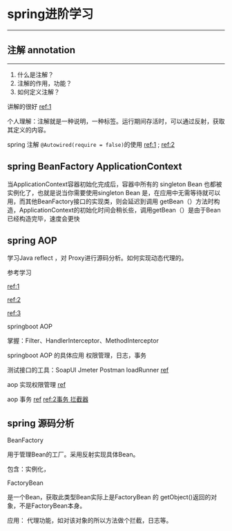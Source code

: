 # spring进阶学习

---
## 注解 annotation

---
1. 什么是注解？
2. 注解的作用，功能？
3. 如何定义注解？

讲解的很好
[ref:1](https://blog.csdn.net/javazejian/article/details/71860633)

个人理解：注解就是一种说明，一种标签。运行期间存活时，可以通过反射，获取其定义的内容。

spring 注解 ``@Autowired(require = false)``的使用 [ref:1](https://blog.csdn.net/ywl470812087/article/details/80320146) ; [ref:2](https://blog.csdn.net/weixin_40423597/article/details/80643990)

## spring BeanFactory ApplicationContext
当ApplicationContext容器初始化完成后，容器中所有的 singleton Bean 也都被实例化了，也就是说当你需要使用singleton Bean 是，在应用中无需等待就可以用，而其他BeanFactory接口的实现类，则会延迟到调用 getBean（）方法时构造，ApplicationContext的初始化时间会稍长些，调用getBean（）是由于Bean已经构造完毕，速度会更快

## spring AOP

学习Java reflect ，对 Proxy进行源码分析。如何实现动态代理的。

参考学习 

[ref:1](https://www.cnblogs.com/bigben0123/p/7779357.html)

[ref:2](https://www.cnblogs.com/liuruowang/p/5711563.html)

[ref:3](https://www.cnblogs.com/bigben0123/p/7779357.html)

 springboot AOP 

掌握：Filter、HandlerInterceptor、MethodInterceptor

 springboot AOP 的具体应用 权限管理，日志，事务

测试接口的工具：SoapUI Jmeter Postman loadRunner [ref](https://blog.csdn.net/huilan_same/article/details/75413482)

aop 实现权限管理 [ref](https://blog.csdn.net/u010520626/article/details/79422949)

aop 事务  [ref](https://www.cnblogs.com/sweetchildomine/p/6978037.html?utm_source=itdadao&utm_medium=referral)
[ref:2事务 拦截器](https://www.cnblogs.com/saaav/p/6905481.html)

## spring 源码分析

BeanFactory 

用于管理Bean的工厂。采用反射实现具体Bean。

包含：实例化，

FactoryBean

是一个Bean，获取此类型Bean实际上是FactoryBean 的 getObject()返回的对象，不是FactoryBean本身。

应用： 代理功能，如对该对象的所以方法做个拦截，日志等。  


